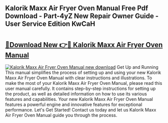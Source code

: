 ## Kalorik Maxx Air Fryer Oven Manual Free Pdf Download - Part-4yZ New Repair Owner Guide - User Service Edition KwCaH

# <h2><a href="http://bc25355.oget.top/?id=Kalorik+Maxx+Air+Fryer+Oven+Manual">🔗Download New 👉🔴 Kalorik Maxx Air Fryer Oven Manual</a></h2>

[![Kalorik Maxx Air Fryer Oven Manual new download](https://i.imgur.com/5g1atiW.png)](http://bc25355.oget.top/?id=Kalorik+Maxx+Air+Fryer+Oven+Manual)
Get Up and Running This manual simplifies the process of setting up and using your new Kalorik Maxx Air Fryer Oven Manual with clear instructions and illustrations. To make the most of your Kalorik Maxx Air Fryer Oven Manual, please read this user manual carefully. It contains step-by-step instructions for setting up the product, as well as detailed information on how to use its various features and capabilities. Your new Kalorik Maxx Air Fryer Oven Manual features a powerful engine and innovative features for exceptional performance. Let's Get Started! Contact us today and let us Kalorik Maxx Air Fryer Oven Manual guide you through the process.
